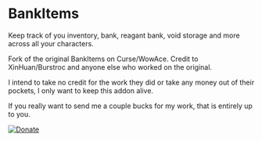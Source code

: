 # BankItems
Keep track of you inventory, bank, reagant bank, void storage and more across all your characters. 

Fork of the original BankItems on Curse/WowAce. Credit to XinHuan/Burstroc and anyone else who worked on the original.

I intend to take no credit for the work they did or take any money out of their pockets, I only want to keep this addon alive.

If you really want to send me a couple bucks for my work, that is entirely up to you.

[![Donate](https://img.shields.io/badge/Donate-PayPal-green.svg)](https://www.paypal.com/donate/?business=XTFVYNFC5S4CW&no_recurring=0&currency_code=USD)
